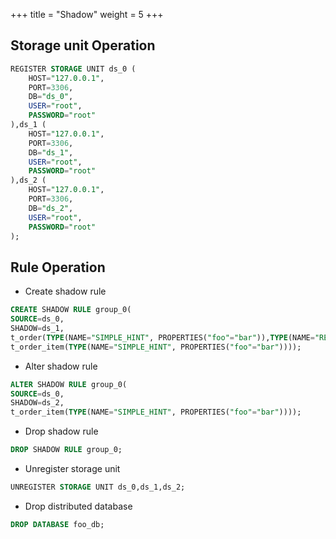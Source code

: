 +++
title = "Shadow"
weight = 5
+++

## Storage unit Operation

```sql
REGISTER STORAGE UNIT ds_0 (
    HOST="127.0.0.1",
    PORT=3306,
    DB="ds_0",
    USER="root",
    PASSWORD="root"
),ds_1 (
    HOST="127.0.0.1",
    PORT=3306,
    DB="ds_1",
    USER="root",
    PASSWORD="root"
),ds_2 (
    HOST="127.0.0.1",
    PORT=3306,
    DB="ds_2",
    USER="root",
    PASSWORD="root"
);
```

## Rule Operation

- Create shadow rule

```sql
CREATE SHADOW RULE group_0(
SOURCE=ds_0,
SHADOW=ds_1,
t_order(TYPE(NAME="SIMPLE_HINT", PROPERTIES("foo"="bar")),TYPE(NAME="REGEX_MATCH", PROPERTIES("operation"="insert","column"="user_id", "regex"='[1]'))), 
t_order_item(TYPE(NAME="SIMPLE_HINT", PROPERTIES("foo"="bar"))));
```

- Alter shadow rule

```sql
ALTER SHADOW RULE group_0(
SOURCE=ds_0,
SHADOW=ds_2,
t_order_item(TYPE(NAME="SIMPLE_HINT", PROPERTIES("foo"="bar"))));
```

- Drop shadow rule

```sql
DROP SHADOW RULE group_0;
```

- Unregister storage unit

```sql
UNREGISTER STORAGE UNIT ds_0,ds_1,ds_2;
```

- Drop distributed database

```sql
DROP DATABASE foo_db;
```
